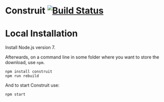 # Construit [![Build Status](https://secure.travis-ci.org/EMGroup/js-eden.png?branch=master)](https://travis-ci.org/EMGroup/js-eden)


# Local Installation

Install Node.js version 7.

Afterwards, on a command line in some folder where you want to store the download, use `npm`.

```
npm install construit
npm run rebuild
```

And to start Construit use:
```
npm start
```

